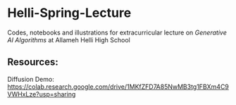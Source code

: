 # Helli-Spring-Lecture

Codes, notebooks and illustrations for extracurricular lecture on *Generative AI Algorithms* at Allameh Helli High School


## Resources:

Diffusion Demo:
https://colab.research.google.com/drive/1MKfZFD7A85NwMB3tg1FBXm4C9VWHxLze?usp=sharing

